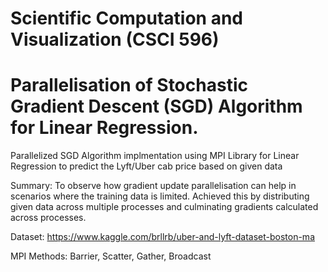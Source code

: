 # Scientific Computation and Visualization (CSCI 596)
# Parallelisation of Stochastic Gradient Descent (SGD) Algorithm for Linear Regression.

Parallelized SGD Algorithm implmentation using MPI Library for Linear Regression to predict the Lyft/Uber cab price based on given data 

Summary:
To observe how gradient update parallelisation can help in scenarios where the training data is limited.
Achieved this by distributing given data across multiple processes and culminating gradients calculated across processes.

Dataset: 
https://www.kaggle.com/brllrb/uber-and-lyft-dataset-boston-ma

MPI Methods:
Barrier, Scatter, Gather, Broadcast


